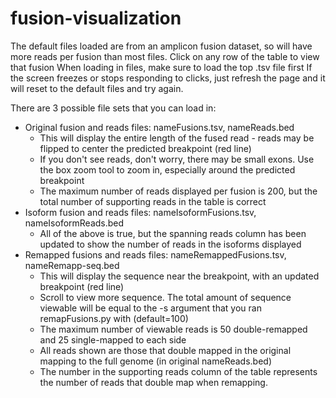 # fusion-visualization

The default files loaded are from an amplicon fusion dataset, so will have more reads per fusion than most files.
Click on any row of the table to view that fusion
When loading in files, make sure to load the top .tsv file first
If the screen freezes or stops responding to clicks, just refresh the page and it will reset to the default files and try again.

There are 3 possible file sets that you can load in:
* Original fusion and reads files: nameFusions.tsv, nameReads.bed
  * This will display the entire length of the fused read - reads may be flipped  to center the predicted breakpoint (red line)
  * If you don't see reads, don't worry, there may be small exons. Use the box zoom tool to zoom in, especially around the predicted breakpoint
  * The maximum number of reads displayed per fusion is 200, but the total number of supporting reads in the table is correct
* Isoform fusion and reads files: nameIsoformFusions.tsv, nameIsoformReads.bed
  * All of the above is true, but the spanning reads column has been updated to show the number of reads in the isoforms displayed
* Remapped fusions and reads files: nameRemappedFusions.tsv, nameRemapp-seq.bed
  * This will display the sequence near the breakpoint, with an updated breakpoint (red line)
  * Scroll to view more sequence. The total amount of sequence viewable will be equal to the -s argument that you ran remapFusions.py with (default=100)
  * The maximum number of viewable reads is 50 double-remapped and 25 single-mapped to each side
  * All reads shown are those that double mapped in the original mapping to the full genome (in original nameReads.bed)
  * The number in the supporting reads column of the table represents the number of reads that double map when remapping.
